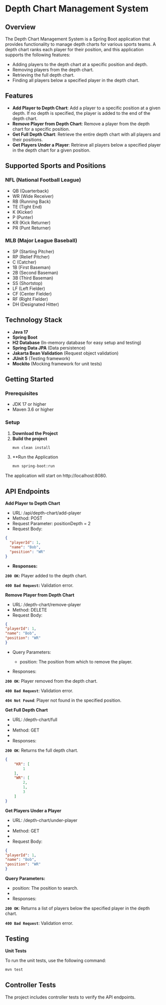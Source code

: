 # Depth Chart Management System

## Overview

The Depth Chart Management System is a Spring Boot application that provides functionality to manage depth charts for various sports teams. A depth chart ranks each player for their position, and this application supports the following features:
- Adding players to the depth chart at a specific position and depth.
- Removing players from the depth chart.
- Retrieving the full depth chart.
- Finding all players below a specified player in the depth chart.

## Features

- **Add Player to Depth Chart**: Add a player to a specific position at a given depth. If no depth is specified, the player is added to the end of the depth chart.
- **Remove Player from Depth Chart**: Remove a player from the depth chart for a specific position.
- **Get Full Depth Chart**: Retrieve the entire depth chart with all players and their positions.
- **Get Players Under a Player**: Retrieve all players below a specified player in the depth chart for a given position.

## Supported Sports and Positions

### NFL (National Football League)
- QB (Quarterback)
- WR (Wide Receiver)
- RB (Running Back)
- TE (Tight End)
- K (Kicker)
- P (Punter)
- KR (Kick Returner)
- PR (Punt Returner)

### MLB (Major League Baseball)
- SP (Starting Pitcher)
- RP (Relief Pitcher)
- C (Catcher)
- 1B (First Baseman)
- 2B (Second Baseman)
- 3B (Third Baseman)
- SS (Shortstop)
- LF (Left Fielder)
- CF (Center Fielder)
- RF (Right Fielder)
- DH (Designated Hitter)

## Technology Stack

- **Java 17**
- **Spring Boot**
- **H2 Database** (In-memory database for easy setup and testing)
- **Spring Data JPA** (Data persistence)
- **Jakarta Bean Validation** (Request object validation)
- **JUnit 5** (Testing framework)
- **Mockito** (Mocking framework for unit tests)

## Getting Started

### Prerequisites

- JDK 17 or higher
- Maven 3.6 or higher

### Setup

1. **Download the Project**
2. **Build the project**
    ```bash
   mvn clean install
   
3. **Run the Application
   ```bash
   mvn spring-boot:run
The application will start on http://localhost:8080.

## API Endpoints

**Add Player to Depth Chart**

* URL: /api/depth-chart/add-player
* Method: POST
* Request Parameter: positionDepth = 2
* Request Body:
```json
{
  "playerId": 1,
  "name": "Bob",
  "position": "WR"
}
```
* **Responses:**

**`200 OK`:** Player added to the depth chart.

**`400 Bad Request`:** Validation error.

**Remove Player from Depth Chart**

* URL: /depth-chart/remove-player
* Method: DELETE
* Request Body:
```json
{
"playerId": 1,
"name": "Bob",
"position": "WR"
}
```

* Query Parameters:

  *    position: The position from which to remove the player.

* Responses:

**`200 OK`**: Player removed from the depth chart.

**`400 Bad Request`**: Validation error.

**`404 Not Found`**: Player not found in the specified position.

**Get Full Depth Chart**

* URL: /depth-chart/full
* 
* Method: GET
* 
* Responses:

**`200 OK`**: Returns the full depth chart.
```json
{
    "KR": [
        1
    ],
    "WR": [
        2,
        1,
        3
    ]
}
```

**Get Players Under a Player**

* URL: /depth-chart/under-player
* 
* Method: GET
* 
* Request Body:
```json
{
"playerId": 1,
"name": "Bob",
"position": "WR"
}
```
**Query Parameters:**

* position: The position to search.
* 
* Responses:

**`200 OK`**: Returns a list of players below the specified player in the depth chart.

**`400 Bad Request`**: Validation error.

## Testing
**Unit Tests**

To run the unit tests, use the following command:


```bash
mvn test
```

## Controller Tests

The project includes controller tests to verify the API endpoints.